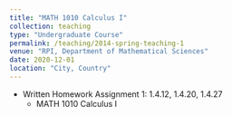 ```yaml
---
title: "MATH 1010 Calculus I"
collection: teaching
type: "Undergraduate Course"
permalink: /teaching/2014-spring-teaching-1
venue: "RPI, Department of Mathematical Sciences"
date: 2020-12-01
location: "City, Country"
---
```


* Written Homework Assignment 1: 1.4.12, 1.4.20, 1.4.27
  * MATH 1010 Calculus I
